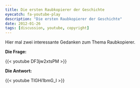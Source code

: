 ```yaml
---
title: Die ersten Raubkopierer der Geschichte
eyecatch: fa-youtube-play
description: "Die ersten Raubkopierer der Geschichte"
date: 2012-01-26
tags: [discussion, youtube, copyright]
---
```



Hier mal zwei interessante Gedanken zum Thema Raubkopierer.

**Die Frage:**

{{< youtube DF3jw2xtsPM >}}

**Die Antwort:**

{{< youtube TIGHi1bmG_I >}}
